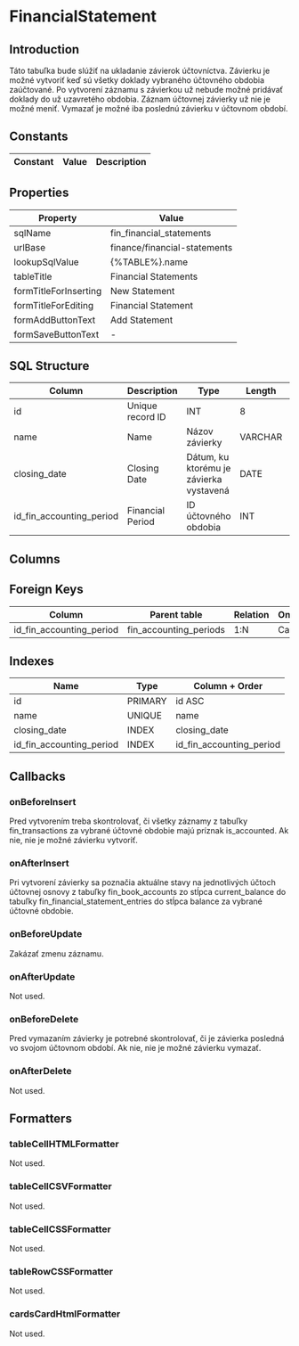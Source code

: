 # FinancialStatement

## Introduction

Táto tabuľka bude slúžiť na ukladanie závierok účtovníctva. Závierku je možné vytvoriť keď sú všetky doklady vybraného účtovného obdobia zaúčtované. Po vytvorení záznamu s závierkou už nebude možné pridávať doklady do už uzavretého obdobia.
Záznam účtovnej závierky už nie je možné meniť. Vymazať je možné iba poslednú závierku v účtovnom období.

## Constants

| Constant | Value | Description |
| - | - | - |

## Properties

| Property | Value |
| - | - |
| sqlName | fin_financial_statements |
| urlBase | finance/financial-statements |
| lookupSqlValue | {%TABLE%}.name |
| tableTitle | Financial Statements |
| formTitleForInserting | New Statement |
| formTitleForEditing | Financial Statement |
| formAddButtonText | Add Statement |
| formSaveButtonText | - |

## SQL Structure

| Column | Description | Type | Length | NULL | Default |
| - | - | - | - | - | - |
| id | Unique record ID | INT | 8 | NOT NULL | 0 |
| name | Name | Názov závierky | VARCHAR | 100 | Y |
| closing_date | Closing Date | Dátum, ku ktorému je závierka vystavená | DATE | 8 | Y |
| id_fin_accounting_period | Financial Period | ID účtovného obdobia | INT | 11 | Y |

## Columns

## Foreign Keys

| Column | Parent table | Relation | OnUpdate | OnDelete |
| - | - | - | - | - |
| id_fin_accounting_period | fin_accounting_periods | 1:N | Cascade | Restrict |

## Indexes

| Name | Type | Column + Order |
| - | - | - |
| id | PRIMARY | id ASC |
| name | UNIQUE | name  | ASC |
| closing_date | INDEX | closing_date | ASC |
| id_fin_accounting_period | INDEX | id_fin_accounting_period | ASC |

## Callbacks

### onBeforeInsert

Pred vytvorením treba skontrolovať, či všetky záznamy z tabuľky fin_transactions za vybrané účtovné obdobie majú príznak is_accounted. Ak nie, nie je možné závierku vytvoriť.

### onAfterInsert

Pri vytvorení závierky sa poznačia aktuálne stavy na jednotlivých účtoch účtovnej osnovy z tabuľky fin_book_accounts zo stĺpca current_balance do tabuľky fin_financial_statement_entries do stĺpca balance za vybrané účtovné obdobie. 

### onBeforeUpdate

Zakázať zmenu záznamu.

### onAfterUpdate

Not used.

### onBeforeDelete

Pred vymazaním závierky je potrebné skontrolovať, či je závierka posledná vo svojom účtovnom období. Ak nie, nie je možné závierku vymazať.

### onAfterDelete

Not used.

## Formatters

### tableCellHTMLFormatter

Not used.

### tableCellCSVFormatter

Not used.

### tableCellCSSFormatter

Not used.

### tableRowCSSFormatter

Not used.

### cardsCardHtmlFormatter

Not used.
